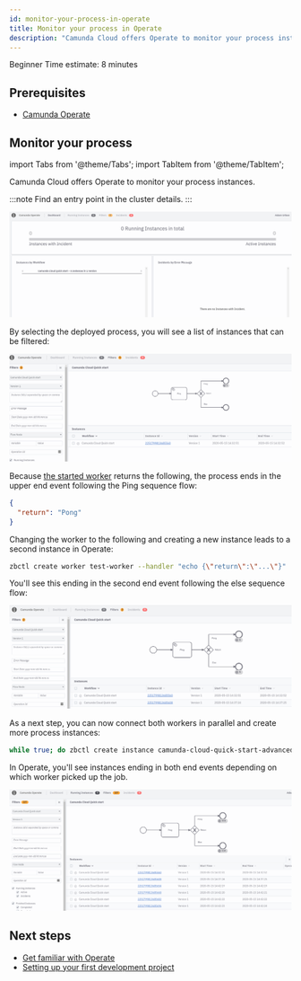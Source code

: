 ```yaml
---
id: monitor-your-process-in-operate
title: Monitor your process in Operate
description: "Camunda Cloud offers Operate to monitor your process instances."
---
```

<span class="badge badge--beginner">Beginner</span>
<span class="badge badge--short">Time estimate: 8 minutes</span>

## Prerequisites

- [Camunda Operate](/self-managed/operate-deployment/install-and-start.md)

## Monitor your process

import Tabs from '@theme/Tabs';
import TabItem from '@theme/TabItem';

Camunda Cloud offers Operate to monitor your process instances.

:::note
Find an entry point in the cluster details.
:::

![operate-dashboard](./img/operate-dashboard.png)

By selecting the deployed process, you will see a list of instances that can be filtered:

![operate-instances](./img/operate-advanced-instances-pong.png)

Because [the started worker](./implement-service-task.md) returns the following, the process ends in the upper end event following the Ping sequence flow:

```json
{
  "return": "Pong"
}
```

Changing the worker to the following and creating a new instance leads to a second instance in Operate:

```bash
zbctl create worker test-worker --handler "echo {\"return\":\"...\"}"
```

You'll see this ending in the second end event following the else sequence flow:

![operate-instance](./img/operate-advanced-instances-other.png)

As a next step, you can now connect both workers in parallel and create more process instances:

```bash
while true; do zbctl create instance camunda-cloud-quick-start-advanced; sleep 1; done
```

In Operate, you'll see instances ending in both end events depending on which worker picked up the job.

![operate-instances](./img/operate-advanced-instances.png)

## Next steps

- [Get familiar with Operate](/components/operate/userguide/basic-operate-navigation.md)
- [Setting up your first development project](./../setting-up-development-project.md)